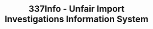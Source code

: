 ---
bigquery: https://console.cloud.google.com/bigquery?p=patents-public-data&d=usitc_investigations&page=dataset&project=sheets-management-319211
citation: US International Trade Commission 337Info Unfair Import Investigations Information
  System
contributors: US International Trade Comission
cost: None
description: US International Trade Commission 337Info Unfair Import Investigations
  Information System contains data on investigations done under Section 337. Section
  337 declares the infringement of certain statutory intellectual property rights
  and other forms of unfair competition in import trade to be unlawful practices.
  Most Section 337 investigations involve allegations of patent or registered trademark
  infringement.
documentation: FAQ and tutorial available on the site
last_edit: Mon, 04 Apr 2022 19:10:40 GMT
location: https://pubapps2.usitc.gov/337external/
maintained_by: US International Trade Comission
schema_fields: '[''respondent'', ''currentStatus'', ''targetDate'', ''cafcAppeals'',
  ''complainant'', ''investigationNo'', ''scheduledEndDateEvidHear'', ''internalRemand'',
  ''aljAssigned'', ''finalDetNoViolation'', ''teoIdIssueDate'', ''scheduledStartDateEvidHear'',
  ''teoIdDueDate'', ''dateCreated'', ''reportingRequirements'', ''investigationType'',
  ''endDateMarkmanHearing'', ''ouiiAttorney'', ''patentNumbers'', ''actualEndDateEvidHear'',
  ''ouiiParticipation'', ''issueDateOtherNonFinal'', ''teoProceedingInvolved'', ''patentNumber'',
  ''htsNumbers'', ''gcAttorney'', ''title'', ''dateOfPublicationFrNotice'', ''teoReliefGranted'',
  ''investigationTermDate'', ''trademarkNumbers'', ''currentActiveALJ'', ''actualStartDateEvidHear'',
  ''id'', ''publication_number'', ''finalIdOnViolationIssue'', ''copyrightNumbers'',
  ''finalDetViolation'', ''finalIdOnViolationDue'', ''dateComplaintFiled'', ''startDateMarkmanHearing'',
  ''markmanHearing'', ''invUnfairAct'', ''lastUpdated'', ''docketNo'']'
shortname: unfair_import_investigations
tags:
- import
- legal
- trade
timeframe: 2008-2021 (prior to 2008 downloadable as a JSON file)
title: 337Info - Unfair Import Investigations Information System
uuid: 2721f5ec-e599-4890-9265-9706719fc71e
---